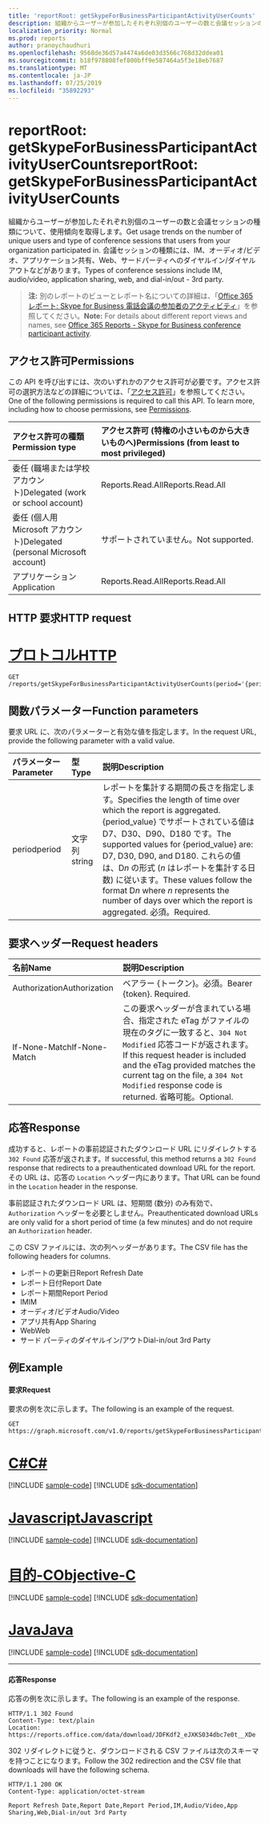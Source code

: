 ```yaml
---
title: 'reportRoot: getSkypeForBusinessParticipantActivityUserCounts'
description: 組織からユーザーが参加したそれぞれ別個のユーザーの数と会議セッションの種類について、使用傾向を取得します。 会議セッションの種類には、IM、オーディオ/ビデオ、アプリケーション共有、Web、サードパーティへのダイヤルイン/ダイヤルアウトなどがあります。
localization_priority: Normal
ms.prod: reports
author: pranoychaudhuri
ms.openlocfilehash: 9568de36d57a4474a6de03d3566c768d32ddea01
ms.sourcegitcommit: b18f978808fef800bff9e587464a5f3e18eb7687
ms.translationtype: MT
ms.contentlocale: ja-JP
ms.lasthandoff: 07/25/2019
ms.locfileid: "35892293"
---
```

# <a name="reportroot-getskypeforbusinessparticipantactivityusercounts"></a><span data-ttu-id="b5e71-104">reportRoot: getSkypeForBusinessParticipantActivityUserCounts</span><span class="sxs-lookup"><span data-stu-id="b5e71-104">reportRoot: getSkypeForBusinessParticipantActivityUserCounts</span></span>

<span data-ttu-id="b5e71-105">組織からユーザーが参加したそれぞれ別個のユーザーの数と会議セッションの種類について、使用傾向を取得します。</span><span class="sxs-lookup"><span data-stu-id="b5e71-105">Get usage trends on the number of unique users and type of conference sessions that users from your organization participated in.</span></span> <span data-ttu-id="b5e71-106">会議セッションの種類には、IM、オーディオ/ビデオ、アプリケーション共有、Web、サードパーティへのダイヤルイン/ダイヤルアウトなどがあります。</span><span class="sxs-lookup"><span data-stu-id="b5e71-106">Types of conference sessions include IM, audio/video, application sharing, web, and dial-in/out - 3rd party.</span></span>

> <span data-ttu-id="b5e71-107">**注:** 別のレポートのビューとレポート名についての詳細は、「[Office 365 レポート: Skype for Business 電話会議の参加者のアクティビティ](https://support.office.com/client/Skype-for-Business-Online-conference-participant-activity-c3c89995-65dd-4715-9e38-bb244c742c6b)」を参照してください。</span><span class="sxs-lookup"><span data-stu-id="b5e71-107">**Note:** For details about different report views and names, see [Office 365 Reports - Skype for Business conference participant activity](https://support.office.com/client/Skype-for-Business-Online-conference-participant-activity-c3c89995-65dd-4715-9e38-bb244c742c6b).</span></span>

## <a name="permissions"></a><span data-ttu-id="b5e71-108">アクセス許可</span><span class="sxs-lookup"><span data-stu-id="b5e71-108">Permissions</span></span>

<span data-ttu-id="b5e71-p103">この API を呼び出すには、次のいずれかのアクセス許可が必要です。アクセス許可の選択方法などの詳細については、「[アクセス許可](/graph/permissions-reference)」を参照してください。</span><span class="sxs-lookup"><span data-stu-id="b5e71-p103">One of the following permissions is required to call this API. To learn more, including how to choose permissions, see [Permissions](/graph/permissions-reference).</span></span>

| <span data-ttu-id="b5e71-111">アクセス許可の種類</span><span class="sxs-lookup"><span data-stu-id="b5e71-111">Permission type</span></span>                        | <span data-ttu-id="b5e71-112">アクセス許可 (特権の小さいものから大きいものへ)</span><span class="sxs-lookup"><span data-stu-id="b5e71-112">Permissions (from least to most privileged)</span></span> |
| :------------------------------------- | :--------------------------------------- |
| <span data-ttu-id="b5e71-113">委任 (職場または学校アカウント)</span><span class="sxs-lookup"><span data-stu-id="b5e71-113">Delegated (work or school account)</span></span>     | <span data-ttu-id="b5e71-114">Reports.Read.All</span><span class="sxs-lookup"><span data-stu-id="b5e71-114">Reports.Read.All</span></span>                         |
| <span data-ttu-id="b5e71-115">委任 (個人用 Microsoft アカウント)</span><span class="sxs-lookup"><span data-stu-id="b5e71-115">Delegated (personal Microsoft account)</span></span> | <span data-ttu-id="b5e71-116">サポートされていません。</span><span class="sxs-lookup"><span data-stu-id="b5e71-116">Not supported.</span></span>                           |
| <span data-ttu-id="b5e71-117">アプリケーション</span><span class="sxs-lookup"><span data-stu-id="b5e71-117">Application</span></span>                            | <span data-ttu-id="b5e71-118">Reports.Read.All</span><span class="sxs-lookup"><span data-stu-id="b5e71-118">Reports.Read.All</span></span>                         |

## <a name="http-request"></a><span data-ttu-id="b5e71-119">HTTP 要求</span><span class="sxs-lookup"><span data-stu-id="b5e71-119">HTTP request</span></span>


# <a name="httptabhttp"></a>[<span data-ttu-id="b5e71-120">プロトコル</span><span class="sxs-lookup"><span data-stu-id="b5e71-120">HTTP</span></span>](#tab/http)
<!-- { "blockType": "ignored" } --> 

```http
GET /reports/getSkypeForBusinessParticipantActivityUserCounts(period='{period_value}')
```

## <a name="function-parameters"></a><span data-ttu-id="b5e71-121">関数パラメーター</span><span class="sxs-lookup"><span data-stu-id="b5e71-121">Function parameters</span></span>

<span data-ttu-id="b5e71-122">要求 URL に、次のパラメーターと有効な値を指定します。</span><span class="sxs-lookup"><span data-stu-id="b5e71-122">In the request URL, provide the following parameter with a valid value.</span></span>

| <span data-ttu-id="b5e71-123">パラメーター</span><span class="sxs-lookup"><span data-stu-id="b5e71-123">Parameter</span></span> | <span data-ttu-id="b5e71-124">型</span><span class="sxs-lookup"><span data-stu-id="b5e71-124">Type</span></span>   | <span data-ttu-id="b5e71-125">説明</span><span class="sxs-lookup"><span data-stu-id="b5e71-125">Description</span></span>                              |
| :-------- | :----- | :--------------------------------------- |
| <span data-ttu-id="b5e71-126">period</span><span class="sxs-lookup"><span data-stu-id="b5e71-126">period</span></span>    | <span data-ttu-id="b5e71-127">文字列</span><span class="sxs-lookup"><span data-stu-id="b5e71-127">string</span></span> | <span data-ttu-id="b5e71-128">レポートを集計する期間の長さを指定します。</span><span class="sxs-lookup"><span data-stu-id="b5e71-128">Specifies the length of time over which the report is aggregated.</span></span> <span data-ttu-id="b5e71-129">{period_value} でサポートされている値は D7、D30、D90、D180 です。</span><span class="sxs-lookup"><span data-stu-id="b5e71-129">The supported values for {period_value} are: D7, D30, D90, and D180.</span></span> <span data-ttu-id="b5e71-130">これらの値は、D*n* の形式 (*n* はレポートを集計する日数) に従います。</span><span class="sxs-lookup"><span data-stu-id="b5e71-130">These values follow the format D*n* where *n* represents the number of days over which the report is aggregated.</span></span> <span data-ttu-id="b5e71-131">必須。</span><span class="sxs-lookup"><span data-stu-id="b5e71-131">Required.</span></span> |

## <a name="request-headers"></a><span data-ttu-id="b5e71-132">要求ヘッダー</span><span class="sxs-lookup"><span data-stu-id="b5e71-132">Request headers</span></span>

| <span data-ttu-id="b5e71-133">名前</span><span class="sxs-lookup"><span data-stu-id="b5e71-133">Name</span></span>          | <span data-ttu-id="b5e71-134">説明</span><span class="sxs-lookup"><span data-stu-id="b5e71-134">Description</span></span>                              |
| :------------ | :--------------------------------------- |
| <span data-ttu-id="b5e71-135">Authorization</span><span class="sxs-lookup"><span data-stu-id="b5e71-135">Authorization</span></span> | <span data-ttu-id="b5e71-p105">ベアラー {トークン}。必須。</span><span class="sxs-lookup"><span data-stu-id="b5e71-p105">Bearer {token}. Required.</span></span>                |
| <span data-ttu-id="b5e71-138">If-None-Match</span><span class="sxs-lookup"><span data-stu-id="b5e71-138">If-None-Match</span></span> | <span data-ttu-id="b5e71-139">この要求ヘッダーが含まれている場合、指定された eTag がファイルの現在のタグに一致すると、`304 Not Modified` 応答コードが返されます。</span><span class="sxs-lookup"><span data-stu-id="b5e71-139">If this request header is included and the eTag provided matches the current tag on the file, a `304 Not Modified` response code is returned.</span></span> <span data-ttu-id="b5e71-140">省略可能。</span><span class="sxs-lookup"><span data-stu-id="b5e71-140">Optional.</span></span> |

## <a name="response"></a><span data-ttu-id="b5e71-141">応答</span><span class="sxs-lookup"><span data-stu-id="b5e71-141">Response</span></span>

<span data-ttu-id="b5e71-142">成功すると、レポートの事前認証されたダウンロード URL にリダイレクトする `302 Found` 応答が返されます。</span><span class="sxs-lookup"><span data-stu-id="b5e71-142">If successful, this method returns a `302 Found` response that redirects to a preauthenticated download URL for the report.</span></span> <span data-ttu-id="b5e71-143">その URL は、応答の `Location` ヘッダー内にあります。</span><span class="sxs-lookup"><span data-stu-id="b5e71-143">That URL can be found in the `Location` header in the response.</span></span>

<span data-ttu-id="b5e71-144">事前認証されたダウンロード URL は、短期間 (数分) のみ有効で、`Authorization` ヘッダーを必要としません。</span><span class="sxs-lookup"><span data-stu-id="b5e71-144">Preauthenticated download URLs are only valid for a short period of time (a few minutes) and do not require an `Authorization` header.</span></span>

<span data-ttu-id="b5e71-145">この CSV ファイルには、次の列ヘッダーがあります。</span><span class="sxs-lookup"><span data-stu-id="b5e71-145">The CSV file has the following headers for columns.</span></span>

- <span data-ttu-id="b5e71-146">レポートの更新日</span><span class="sxs-lookup"><span data-stu-id="b5e71-146">Report Refresh Date</span></span>
- <span data-ttu-id="b5e71-147">レポート日付</span><span class="sxs-lookup"><span data-stu-id="b5e71-147">Report Date</span></span>
- <span data-ttu-id="b5e71-148">レポート期間</span><span class="sxs-lookup"><span data-stu-id="b5e71-148">Report Period</span></span>
- <span data-ttu-id="b5e71-149">IM</span><span class="sxs-lookup"><span data-stu-id="b5e71-149">IM</span></span>
- <span data-ttu-id="b5e71-150">オーディオ/ビデオ</span><span class="sxs-lookup"><span data-stu-id="b5e71-150">Audio/Video</span></span>
- <span data-ttu-id="b5e71-151">アプリ共有</span><span class="sxs-lookup"><span data-stu-id="b5e71-151">App Sharing</span></span>
- <span data-ttu-id="b5e71-152">Web</span><span class="sxs-lookup"><span data-stu-id="b5e71-152">Web</span></span>
- <span data-ttu-id="b5e71-153">サード パーティのダイヤルイン/アウト</span><span class="sxs-lookup"><span data-stu-id="b5e71-153">Dial-in/out 3rd Party</span></span>

## <a name="example"></a><span data-ttu-id="b5e71-154">例</span><span class="sxs-lookup"><span data-stu-id="b5e71-154">Example</span></span>

#### <a name="request"></a><span data-ttu-id="b5e71-155">要求</span><span class="sxs-lookup"><span data-stu-id="b5e71-155">Request</span></span>

<span data-ttu-id="b5e71-156">要求の例を次に示します。</span><span class="sxs-lookup"><span data-stu-id="b5e71-156">The following is an example of the request.</span></span>

<!--{
  "blockType": "request",
  "isComposable": true,
  "name": "reportroot_getskypeforbusinessparticipantactivityusercounts"
}-->

```http
GET https://graph.microsoft.com/v1.0/reports/getSkypeForBusinessParticipantActivityUserCounts(period='D7')
```
# <a name="ctabcsharp"></a>[<span data-ttu-id="b5e71-157">C#</span><span class="sxs-lookup"><span data-stu-id="b5e71-157">C#</span></span>](#tab/csharp)
[!INCLUDE [sample-code](../includes/snippets/csharp/reportroot-getskypeforbusinessparticipantactivityusercounts-csharp-snippets.md)]
[!INCLUDE [sdk-documentation](../includes/snippets/snippets-sdk-documentation-link.md)]

# <a name="javascripttabjavascript"></a>[<span data-ttu-id="b5e71-158">Javascript</span><span class="sxs-lookup"><span data-stu-id="b5e71-158">Javascript</span></span>](#tab/javascript)
[!INCLUDE [sample-code](../includes/snippets/javascript/reportroot-getskypeforbusinessparticipantactivityusercounts-javascript-snippets.md)]
[!INCLUDE [sdk-documentation](../includes/snippets/snippets-sdk-documentation-link.md)]

# <a name="objective-ctabobjc"></a>[<span data-ttu-id="b5e71-159">目的-C</span><span class="sxs-lookup"><span data-stu-id="b5e71-159">Objective-C</span></span>](#tab/objc)
[!INCLUDE [sample-code](../includes/snippets/objc/reportroot-getskypeforbusinessparticipantactivityusercounts-objc-snippets.md)]
[!INCLUDE [sdk-documentation](../includes/snippets/snippets-sdk-documentation-link.md)]

# <a name="javatabjava"></a>[<span data-ttu-id="b5e71-160">Java</span><span class="sxs-lookup"><span data-stu-id="b5e71-160">Java</span></span>](#tab/java)
[!INCLUDE [sample-code](../includes/snippets/java/reportroot-getskypeforbusinessparticipantactivityusercounts-java-snippets.md)]
[!INCLUDE [sdk-documentation](../includes/snippets/snippets-sdk-documentation-link.md)]

---


#### <a name="response"></a><span data-ttu-id="b5e71-161">応答</span><span class="sxs-lookup"><span data-stu-id="b5e71-161">Response</span></span>

<span data-ttu-id="b5e71-162">応答の例を次に示します。</span><span class="sxs-lookup"><span data-stu-id="b5e71-162">The following is an example of the response.</span></span>

<!-- {
  "blockType": "response",
  "truncated": true,
  "@odata.type": "microsoft.graph.report"
} -->

```http
HTTP/1.1 302 Found
Content-Type: text/plain
Location: https://reports.office.com/data/download/JDFKdf2_eJXKS034dbc7e0t__XDe
```

<span data-ttu-id="b5e71-163">302 リダイレクトに従うと、ダウンロードされる CSV ファイルは次のスキーマを持つことになります。</span><span class="sxs-lookup"><span data-stu-id="b5e71-163">Follow the 302 redirection and the CSV file that downloads will have the following schema.</span></span>

<!-- { "blockType": "ignored" } --> 

```http
HTTP/1.1 200 OK
Content-Type: application/octet-stream

Report Refresh Date,Report Date,Report Period,IM,Audio/Video,App Sharing,Web,Dial-in/out 3rd Party
```
<!-- uuid: 8fcb5dbc-d5aa-4681-8e31-b001d5168d79 
2015-10-25 14:57:30 UTC -->
<!-- {
  "type": "#page.annotation",
  "description": "Example",
  "keywords": "",
  "section": "documentation",
  "tocPath": "",
  "suppressions": [
  ]
}-->
